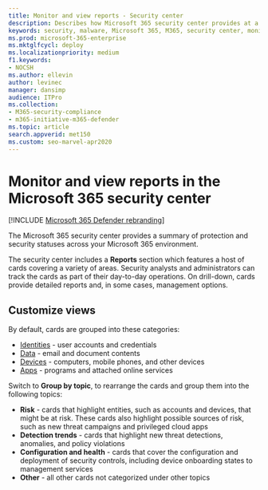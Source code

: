 ```yaml
---
title: Monitor and view reports - Security center
description: Describes how Microsoft 365 security center provides at a glance summary of protection and security status.
keywords: security, malware, Microsoft 365, M365, security center, monitor, report, status
ms.prod: microsoft-365-enterprise
ms.mktglfcycl: deploy
ms.localizationpriority: medium
f1.keywords:
- NOCSH
ms.author: ellevin
author: levinec
manager: dansimp
audience: ITPro
ms.collection: 
- M365-security-compliance 
- m365-initiative-m365-defender
ms.topic: article
search.appverid: met150
ms.custom: seo-marvel-apr2020
---
```


# Monitor and view reports in the Microsoft 365 security center

[!INCLUDE [Microsoft 365 Defender rebranding](../includes/microsoft-defender.md)]


The Microsoft 365 security center provides a summary of protection and security statuses across your Microsoft 365 environment.

The security center includes a **Reports** section which features a host of cards covering a variety of areas. Security analysts and administrators can track the cards as part of their day-to-day operations. On drill-down, cards provide detailed reports and, in some cases, management options.

## Customize views

By default, cards are grouped into these categories:
  
* [Identities](monitor-and-report-identities.md) - user accounts and credentials
* [Data](monitor-data.md) - email and document contents
* [Devices](monitor-devices.md) - computers, mobile phones, and other devices
* [Apps](monitor-apps.md) - programs and attached online services

Switch to **Group by topic**, to rearrange the cards and group them into the following topics:

* **Risk** - cards that highlight entities, such as accounts and devices, that might be at risk. These cards also highlight possible sources of risk, such as new threat campaigns and privileged cloud apps  
* **Detection trends** - cards that highlight new threat detections, anomalies, and policy violations
* **Configuration and health** - cards that cover the configuration and deployment of security controls, including device onboarding states to management services
* **Other** - all other cards not categorized under other topics
